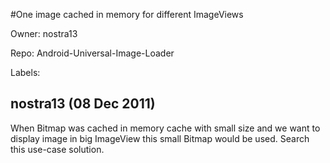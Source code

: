 #One image cached in memory for different ImageViews

Owner: nostra13

Repo: Android-Universal-Image-Loader

Labels: 

## nostra13 (08 Dec 2011)

When Bitmap was cached in memory cache with small size and we want to display image in big ImageView this small Bitmap would be used. 
Search this use-case solution.


